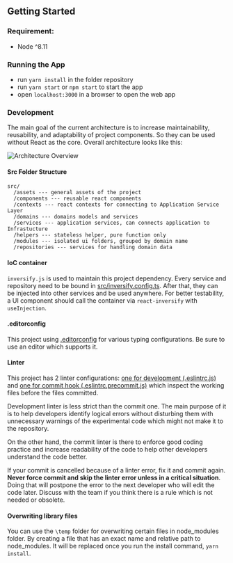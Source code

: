 ## Getting Started
### Requirement:
- Node ^8.11

### Running the App
- run `yarn install` in the folder repository
- run `yarn start` or `npm start` to start the app
- open `localhost:3000` in a browser to open the web app

### Development

The main goal of the current architecture is to increase maintainability, reusability, and adaptability of project components. So they can be used without React as the core. Overall architecture looks like this:

![Architecture Overview](./architecture.drawio.png)

#### Src Folder Structure
```
src/
  /assets --- general assets of the project
  /components --- reusable react components
  /contexts --- react contexts for connecting to Application Service Layer
  /domains --- domains models and services
  /services --- application services, can connects application to Infrastucture
  /helpers --- stateless helper, pure function only
  /modules --- isolated ui folders, grouped by domain name
  /repositories --- services for handling domain data
```

#### IoC container
`inversify.js` is used to maintain this project dependency. Every service and repository need to be bound in [src/inversify.config.ts](src/inversify.config.ts). After that, they can be injected into other services and be used anywhere. For better testability, a UI component should call the container via `react-inversify` with `useInjection`.

#### .editorconfig
This project using [.editorconfig](./.editorconfig) for various typing configurations. Be sure to use an editor which supports it.

#### Linter
This project has 2 linter configurations: [one for development (.eslintrc.js)](.eslintrc.js) and [one for commit hook (.eslintrc.precommit.js)](.eslintrc.precommit.js) which inspect the working files before the files committed.

Development linter is less strict than the commit one. The main purpose of it is to help developers identify logical errors without disturbing them with unnecessary warnings of the experimental code which might not make it to the repository.

On the other hand, the commit linter is there to enforce good coding practice and increase readability of the code to help other developers understand the code better.

If your commit is cancelled because of a linter error, fix it and commit again. **Never force commit and skip the linter error unless in a critical situation**. Doing that will postpone the error to the next developer who will edit the code later. Discuss with the team if you think there is a rule which is not needed or obsolete.

#### Overwriting library files
You can use the `\temp` folder for overwriting certain files in node_modules folder. By creating a file that has an exact name and relative path to node_modules. It will be replaced once you run the install command, `yarn install`.

